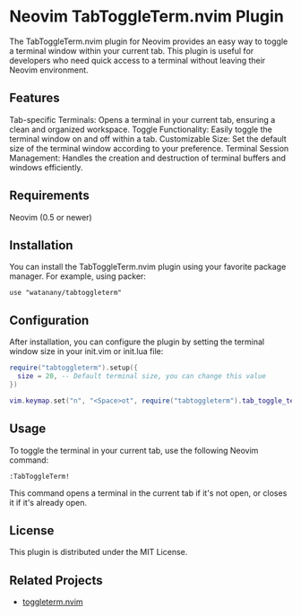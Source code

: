 # Neovim TabToggleTerm.nvim Plugin

The TabToggleTerm.nvim plugin for Neovim provides an easy way to toggle a terminal window within your current tab. This plugin is useful for developers who need quick access to a terminal without leaving their Neovim environment.

## Features

Tab-specific Terminals: Opens a terminal in your current tab, ensuring a clean and organized workspace.
Toggle Functionality: Easily toggle the terminal window on and off within a tab.
Customizable Size: Set the default size of the terminal window according to your preference.
Terminal Session Management: Handles the creation and destruction of terminal buffers and windows efficiently.

## Requirements

Neovim (0.5 or newer)

## Installation

You can install the TabToggleTerm.nvim plugin using your favorite package manager. For example, using packer:

```vim
use "watanany/tabtoggleterm"
```

## Configuration

After installation, you can configure the plugin by setting the terminal window size in your init.vim or init.lua file:

```lua
require("tabtoggleterm").setup({
  size = 20, -- Default terminal size, you can change this value
})

vim.keymap.set("n", "<Space>ot", require("tabtoggleterm").tab_toggle_term, { noremap = true, silent = true })
```

## Usage

To toggle the terminal in your current tab, use the following Neovim command:

```vim
:TabToggleTerm!
```

This command opens a terminal in the current tab if it's not open, or closes it if it's already open.

## License

This plugin is distributed under the MIT License.

## Related Projects
- [toggleterm.nvim](https://github.com/akinsho/toggleterm.nvim)
